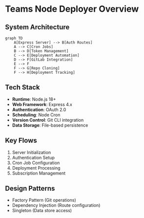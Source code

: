 # Teams Node Deployer Overview

## System Architecture
```mermaid
graph TD
    A[Express Server] --> B[Auth Routes]
    A --> C[Cron Jobs]
    B --> D[Token Management]
    C --> E[Deployment Automation]
    D --> F[GitLab Integration]
    E --> F
    F --> G[Repo Cloning]
    F --> H[Deployment Tracking]
```

## Tech Stack
- **Runtime**: Node.js 18+
- **Web Framework**: Express 4.x
- **Authentication**: OAuth 2.0
- **Scheduling**: Node Cron
- **Version Control**: Git CLI integration
- **Data Storage**: File-based persistence

## Key Flows
1. Server Initialization
2. Authentication Setup
3. Cron Job Configuration
4. Deployment Processing
5. Subscription Management

## Design Patterns
- Factory Pattern (Git operations)
- Dependency Injection (Route configuration)
- Singleton (Data store access)